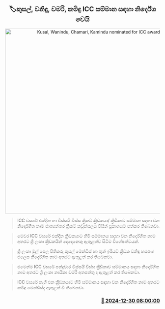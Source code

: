 <p align='center'><b><h2 align='center' title='Kusal, Wanindu, Chamari, Kamindu nominated for ICC awards'>🏷කුසල්, වනිඳු, චමරි‍, කමිඳු ICC සම්මාන සඳහා නිර්දේශ වෙයි</h2></b></p>
<p align='center'><img src='https://helakuru.sgp1.cdn.digitaloceanspaces.com/esana/images/lib/icc-wvodas.jpg' width='600' alt='Kusal, Wanindu, Chamari, Kamindu nominated for ICC awards'></p>

> ICC වසරේ එක්දින හා විස්සයි විස්ස ක්‍රිකට් ක්‍රීඩකයා/ ක්‍රීඩිකාව සම්මාන සදහා වන නිර්දේශිත නාම ජාත්‍යන්තර ක්‍රිකට් කවුන්සලය විසින් ප්‍රකාශයට පත්කර තිබෙනවා.

> මෙවර ICC වසරේ එක්දින ක්‍රීඩකයාට හිමි සම්මානය සදහා වන නිර්දේශිත නාම අතරට ශ්‍රී ලංකා ක්‍රීඩකයින් දෙදෙනෙකු ඇතුළත්ව සිටීම විශේෂත්වයක්.

> ශ්‍රී ලංකා මුල් පෙල පිතිකරු කුසල් මෙන්ඩිස් හා තුන් ඉරියව් ක්‍රීඩක වනිඳු හසරංග එලෙස නිර්දේශිත නාම අතරට ඇතුළත් කර තිබෙනවා.

> එමෙන්ම ICC වසරේ පන්දුවාර විස්සයි විස්ස ක්‍රීඩිකාව සම්මානය සදහා නිර්දේශිත නාම අතරට ශ්‍රී ලංකා නායිකා චමරි අතපත්තු ද ඇතුළත් කර තිබෙනවා.

> ICC වසරේ නැගී එන ක්‍රීඩකයාට හිමි සම්මානය සඳහා වන නිර්දේශිත නාම අතරට කමිඳු මෙන්ඩිස්ද ඇතුළත් වී තිබෙනවා.



<h3 align='right'><a href='https://www.helakuru.lk/esana/p/106174/'>📅 2024-12-30 08:00:00</a></h3>
